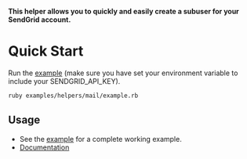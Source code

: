 **This helper allows you to quickly and easily create a subuser for your
SendGrid account.**

# Quick Start

Run the [example](https://github.com/sendgrid/sendgrid-ruby/tree/v3beta/examples/helpers/mail) (make sure you have set your environment variable to include your SENDGRID_API_KEY).

```bash
ruby examples/helpers/mail/example.rb
```

## Usage

- See the [example](https://github.com/sendgrid/sendgrid-ruby/tree/v3beta/examples/helpers/mail) for a complete working example.
- [Documentation](https://sendgrid.com/docs/API_Reference/Web_API_v3/Mail/overview.html)